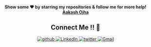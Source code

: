 <p align="center">
<h4 align="center">Show some ❤️ by starring my repositories & follow me for more help! <a href="https://github.com/theojha01?tab=repositories"> Aakash Ojha </a></h4>
</p>

<h2 align="center">Connect Me !! 🤝</h2> 

<p align="center">
<a href="https://github.com/theojha01" target="_blank">
<img src=https://img.shields.io/badge/github-%2324292e.svg?&style=for-the-badge&logo=github&logoColor=white alt=github style="margin-bottom: 5px;" />
</a>
<a href="https://www.linkedin.com/in/theojha/" target="_blank">
<img alt="LinkedIn" src="https://img.shields.io/badge/linkedin%20-%230077B5.svg?&style=for-the-badge&logo=linkedin&logoColor=white"/>
</a>
<a href="https://twitter.com/theAakashOjha" target="_blank">
<img src=https://img.shields.io/badge/twitter-%2300acee.svg?&style=for-the-badge&logo=twitter&logoColor=white alt=twitter style="margin-bottom: 5px;" />
</a>
<a href="mailto:theojha01@gmail.com">
<img alt="Gmail" src="https://img.shields.io/badge/Gmail-D14836?style=for-the-badge&logo=gmail&logoColor=white" />
</p> 
